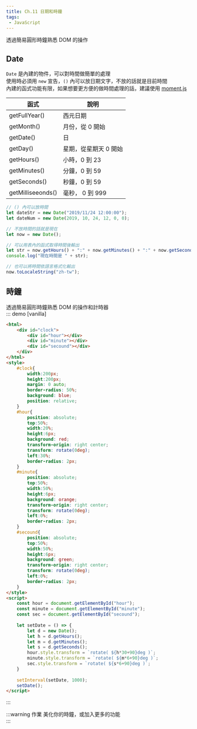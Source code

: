 ```yaml
--- 
title: Ch.11 日期和時鐘
tags:
 - JavaScript
---
```


透過簡易圓形時鐘熟悉 DOM 的操作
<!-- more -->
## Date
`Date` 是內建的物件，可以對時間做簡單的處理  
使用時必須用 `new` 宣告，`()` 內可以放日期文字，不放的話就是目前時間  
內建的函式功能有限，如果想要更方便的做時間處理的話，建議使用 [moment.js](https://momentjs.com/)  

| 函式 | 說明 |
|---|---|
|getFullYear() | 西元日期 |
|getMonth() | 月份，從 0 開始 |
|getDate() | 日 |
|getDay() | 星期，從星期天 0 開始  |
|getHours() | 小時，0 到 23 |
|getMinutes() | 分鐘，0 到 59 |
|getSeconds() | 秒鐘，0 到 59|
|getMilliseeonds() | 毫秒， 0 到 999 |

```js
// () 內可以放時間
let dateStr = new Date("2019/11/24 12:00:00");
let dateNum = new Date(2019, 10, 24, 12, 0, 0);

// 不放時間的話就是現在
let now = new Date();

// 可以用表內的函式取得時間後輸出
let str = now.getHours() + ":" + now.getMinutes() + ":" + now.getSeconds()
console.log("現在時間是 " + str);

// 也可以將時間依語言格式化輸出
now.toLocaleString("zh-tw");
```


## 時鐘
透過簡易圓形時鐘熟悉 DOM 的操作和計時器  
::: demo [vanilla]
```html
<html>
    <div id="clock">
        <div id="hour"></div>
        <div id="minute"></div>
        <div id="secound"></div>
    </div>
</html>
<style>
    #clock{
        width:200px;
        height:200px;
        margin: 0 auto;
        border-radius: 50%;
        background: blue;
        position: relative;
    }
    #hour{
        position: absolute;
        top:50%;
        width:20%;
        height:6px;
        background: red;
        transform-origin: right center;
        transform: rotate(0deg);
        left:30%;
        border-radius: 2px;
    }
    #minute{
        position: absolute;
        top:50%;
        width:50%;
        height:6px;
        background: orange;
        transform-origin: right center;
        transform: rotate(0deg);
        left:0%;
        border-radius: 2px;
    }
    #secound{
        position: absolute;
        top:50%;
        width:50%;
        height:6px;
        background: green;
        transform-origin: right center;
        transform: rotate(0deg);
        left:0%;
        border-radius: 2px;
    }
</style>
<script>
    const hour = document.getElementById("hour");
    const minute = document.getElementById("minute");
    const sec = document.getElementById("secound");
    
    let setDate = () => {
        let d = new Date();
        let h = d.getHours();
        let m = d.getMinutes();
        let s = d.getSeconds();
        hour.style.transform = `rotate( ${h*30+90}deg )`;
        minute.style.transform = `rotate( ${m*6+90}deg )`;
        sec.style.transform = `rotate( ${s*6+90}deg )`;
    }
    
    setInterval(setDate, 1000);
    setDate();
</script>
```
:::

:::warning 作業
美化你的時鐘，或加入更多的功能  
:::